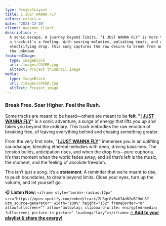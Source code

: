 ```yaml
---
type: ProjectLayout
title: I JUST WANNA FLY
colors: colors-a
date: '2021-12-20'
client: Awesome client
description: >-
  A sonic escape. A journey beyond limits. "I JUST WANNA FLY" is more than just
  a track—it’s a feeling. With soaring melodies, pulsating beats, and an
  electrifying drop, this song captures the raw desire to break free and chase
  the unknown
featuredImage:
  type: ImageBlock
  url: /images/COVER.jpg
  altText: Project thumbnail image
media:
  type: ImageBlock
  url: /images/COVER.jpg
  altText: Project image
---
```

### **Break Free. Soar Higher. Feel the Rush.**

Some tracks are meant to be heard—others are meant to be **felt**. **"**[**I JUST WANNA FLY**](https://open.spotify.com/track/2LBgrGxRxUIAd62uBJ9oL8?si=32de61f875c64686)**"** is a sonic adventure, a surge of energy that lifts you up and takes you beyond the ordinary. This track embodies the raw emotion of breaking free, of leaving everything behind and chasing something greater.

From the very first note, **"**[**I JUST WANNA FLY**](https://open.spotify.com/track/2LBgrGxRxUIAd62uBJ9oL8?si=32de61f875c64686)**"** immerses you in an uplifting soundscape, blending ethereal melodies with deep, driving basslines. The tension builds, anticipation rises, and when the drop hits—pure euphoria. It’s that moment when the world fades away, and all that’s left is the music, the moment, and the feeling of absolute freedom.

This isn’t just a song. It’s a **statement**. A reminder that we’re meant to rise, to push boundaries, to dream beyond limits. Close your eyes, turn up the volume, and let yourself go.

🎧 **Listen Now:** `<iframe style="border-radius:12px" src="https://open.spotify.com/embed/track/2LBgrGxRxUIAd62uBJ9oL8?utm_source=generator" width="100%" height="152" frameBorder="0" allowfullscreen="" allow="autoplay; clipboard-write; encrypted-media; fullscreen; picture-in-picture" loading="lazy"></iframe>`
[🔥 **Add to your playlist & share the energy!**](https://open.spotify.com/track/2LBgrGxRxUIAd62uBJ9oL8?si=32de61f875c64686)
